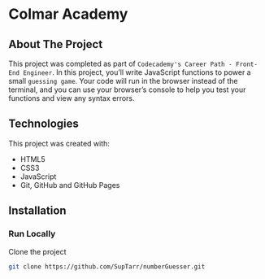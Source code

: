 # Colmar Academy

## About The Project

This project was completed as part of `Codecademy's Career Path - Front-End Engineer`. In this project, you’ll write JavaScript functions to power a small `guessing game`. Your code will run in the browser instead of the terminal, and you can use your browser’s console to help you test your functions and view any syntax errors.

## Technologies

This project was created with:

- HTML5
- CSS3
- JavaScript
- Git, GitHub and GitHub Pages

## Installation

### Run Locally

Clone the project

```sh
git clone https://github.com/SupTarr/numberGuesser.git
```
